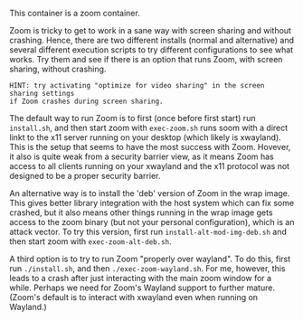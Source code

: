 This container is a zoom container.

Zoom is tricky to get to work in a sane way with screen sharing and without crashing.
Hence, there are two different installs (normal and alternative) and several different
execution scripts to try different configurations to see what works. Try them and see
if there is an option that runs Zoom, with screen sharing, without crashing.

    HINT: try activating "optimize for video sharing" in the screen sharing settings
    if Zoom crashes during screen sharing.

The default way to run Zoom is to first (once before first start) run `install.sh`, and
then start zoom with `exec-zoom.sh` runs soom with a direct linkt to the x11 server
running on your desktop (which likely is xwayland). This is the setup that seems to have
the most success with Zoom. Hovever, it also is quite weak from a security barrier view,
as it means Zoom has access to all clients running on your xwayland and the x11 protocol
was not designed to be a proper security barrier.

An alternative way is to install the 'deb' version of Zoom in the wrap image. This gives
better library integration with the host system which can fix some crashed, but it also
means other things running in the wrap image gets access to the zoom binary (but not your
personal configuration), which is an attack vector. To try this version, first run
`install-alt-mod-img-deb.sh` and then start zoom with `exec-zoom-alt-deb.sh`.

A third option is to try to run Zoom "properly over wayland". To do this, first run `./install.sh`,
and then `./exec-zoom-wayland.sh`. For me, however, this leads to a crash after just
interacting with the main zoom window for a while. Perhaps we need for Zoom's Wayland support
to further mature. (Zoom's default is to interact with xwayland even when running on Wayland.)
